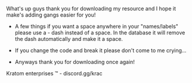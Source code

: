 What's up guys thank you for downloading my resource and I hope it make's adding gangs easier for you!

- A few things if you want a space anywhere in your "names/labels" please use a - dash instead of a space. In the database it will remove the dash automatically and make it a space.

- If you change the code and break it please don't come to me crying...

- Anyways thank you for downloading once again! 

Kratom enterprises ™ - discord.gg/krac
